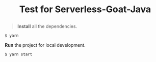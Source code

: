 <h1 align="center">
  <p align="center">Test for Serverless-Goat-Java</p>
</h1>

> **Install** all the dependencies.

```shell
$ yarn
```

**Run** the project for local development.

```shell
$ yarn start
```
